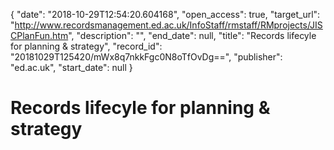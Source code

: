 {
  "date": "2018-10-29T12:54:20.604168", 
  "open_access": true, 
  "target_url": "http://www.recordsmanagement.ed.ac.uk/InfoStaff/rmstaff/RMprojects/JISCPlanFun.htm", 
  "description": "", 
  "end_date": null, 
  "title": "Records lifecyle for planning & strategy", 
  "record_id": "20181029T125420/mWx8q7nkkFgc0N8oTfOvDg==", 
  "publisher": "ed.ac.uk", 
  "start_date": null
}

# Records lifecyle for planning & strategy

